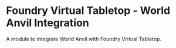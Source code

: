 # Foundry Virtual Tabletop - World Anvil Integration

A module to integrate World Anvil with Foundry Virtual Tabletop.